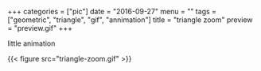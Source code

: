 +++
categories = ["pic"]
date = "2016-09-27"
menu = ""
tags = ["geometric", "triangle", "gif", "annimation"]
title = "triangle zoom"
preview = "preview.gif"
+++

little animation

{{< figure src="triangle-zoom.gif"  >}}
